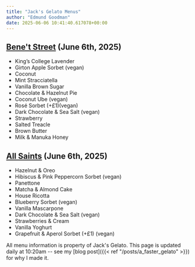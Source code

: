 ```yaml
---
title: "Jack's Gelato Menus"
author: "Edmund Goodman"
date: 2025-06-06 10:41:40.617078+00:00
---
```


## [Bene't Street](https://www.jacksgelato.com/bene-t-street-menu) (June 6th, 2025)

- King’s College Lavender
- Girton Apple Sorbet (vegan)
- Coconut
- Mint Stracciatella
- Vanilla Brown Sugar
- Chocolate & Hazelnut Pie
- Coconut Ube (vegan)
- Rosé Sorbet (+£1)(vegan)
- Dark Chocolate & Sea Salt (vegan)
- Strawberry
- Salted Treacle
- Brown Butter
- Milk & Manuka Honey


## [All Saints](https://www.jacksgelato.com/all-saints-menu) (June 6th, 2025)

- Hazelnut & Oreo
- Hibiscus & Pink Peppercorn Sorbet (vegan)
- Panettone
- Matcha & Almond Cake
- House Ricotta
- Blueberry Sorbet (vegan)
- Vanilla Mascarpone
- Dark Chocolate & Sea Salt (vegan)
- Strawberries & Cream
- Vanilla Yoghurt
- Grapefruit & Aperol Sorbet (+£1) (vegan)

All menu information is property of Jack's Gelato. This page is
updated daily at 10:20am -- see my
[blog post]({{< ref "/posts/a_faster_gelato" >}}) for why I made it.
